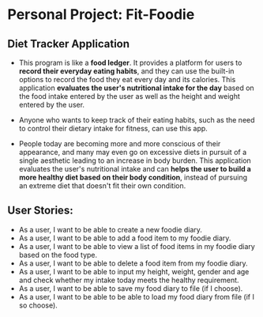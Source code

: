 # Personal Project: Fit-Foodie

## Diet Tracker Application

- This program is like a **food ledger**. It provides a platform for users to **record their everyday eating habits**, and they can use the built-in options to record the food they eat every day and its calories.
  This application **evaluates the user's nutritional intake for the day** based on the food intake entered by the user as well as the height and weight entered by the user. 



- Anyone who wants to keep track of their eating habits, such as the need to control their dietary intake for fitness, can use this app.



- People today are becoming more and more conscious of their appearance, and many may even go on excessive diets in pursuit of a single aesthetic leading to an increase in body burden. This application evaluates the user's nutritional intake and can **helps the user to build a more healthy diet based on their body condition**, instead of pursuing an extreme diet that doesn't fit their own condition. 

## User Stories:

- As a user, I want to be able to create a new foodie diary.
- As a user, I want to be able to add a food item to my foodie diary.
- As a user, I want to be able to view a list of food items in my foodie diary based on the food type.
- As a user, I want to be able to delete a food item from my foodie diary.
- As a user, I want to be able to input my height, weight, gender and age and check whether my intake today meets the healthy requirement. 
- As a user, I want to be able to save my food diary to file (if I choose).
- As a user, I want to be able to be able to load my food diary from file (if I so choose).

